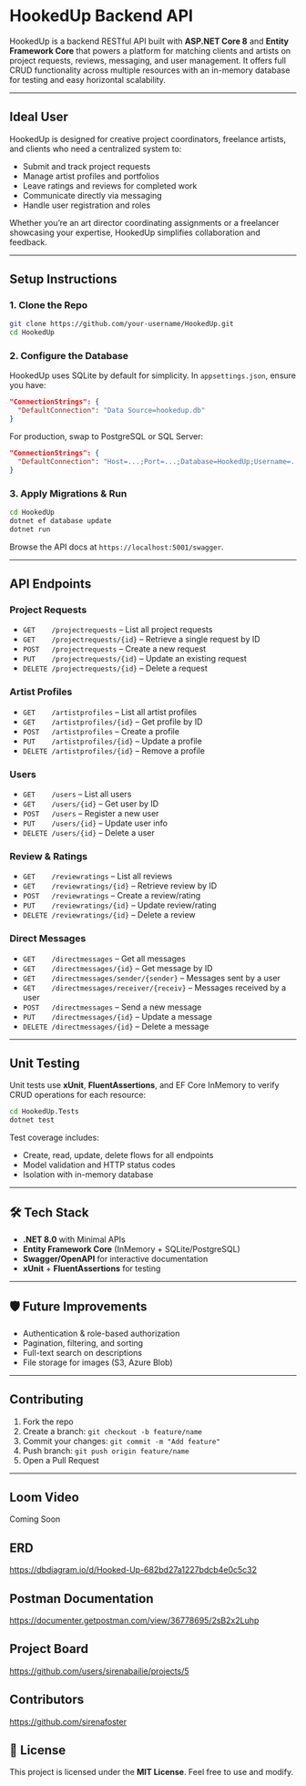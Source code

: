 # HookedUp Backend API

HookedUp is a backend RESTful API built with **ASP.NET Core 8** and **Entity Framework Core** that powers a platform for matching clients and artists on project requests, reviews, messaging, and user management. It offers full CRUD functionality across multiple resources with an in-memory database for testing and easy horizontal scalability.

---

## Ideal User

HookedUp is designed for creative project coordinators, freelance artists, and clients who need a centralized system to:

* Submit and track project requests
* Manage artist profiles and portfolios
* Leave ratings and reviews for completed work
* Communicate directly via messaging
* Handle user registration and roles

Whether you’re an art director coordinating assignments or a freelancer showcasing your expertise, HookedUp simplifies collaboration and feedback.

---

## Setup Instructions

### 1. Clone the Repo

```bash
git clone https://github.com/your-username/HookedUp.git  
cd HookedUp
```

### 2. Configure the Database

HookedUp uses SQLite by default for simplicity. In `appsettings.json`, ensure you have:

```json
"ConnectionStrings": {
  "DefaultConnection": "Data Source=hookedup.db"
}
```

For production, swap to PostgreSQL or SQL Server:

```json
"ConnectionStrings": {
  "DefaultConnection": "Host=...;Port=...;Database=HookedUp;Username=...;Password=..."
}
```

### 3. Apply Migrations & Run

```bash
cd HookedUp
dotnet ef database update
dotnet run
```

Browse the API docs at `https://localhost:5001/swagger`.

---

## API Endpoints

### Project Requests

* `GET    /projectrequests`                 – List all project requests
* `GET    /projectrequests/{id}`            – Retrieve a single request by ID
* `POST   /projectrequests`                 – Create a new request
* `PUT    /projectrequests/{id}`            – Update an existing request
* `DELETE /projectrequests/{id}`            – Delete a request

### Artist Profiles

* `GET    /artistprofiles`                 – List all artist profiles
* `GET    /artistprofiles/{id}`            – Get profile by ID
* `POST   /artistprofiles`                 – Create a profile
* `PUT    /artistprofiles/{id}`            – Update a profile
* `DELETE /artistprofiles/{id}`            – Remove a profile

### Users

* `GET    /users`                          – List all users
* `GET    /users/{id}`                     – Get user by ID
* `POST   /users`                          – Register a new user
* `PUT    /users/{id}`                     – Update user info
* `DELETE /users/{id}`                     – Delete a user

### Review & Ratings

* `GET    /reviewratings`                  – List all reviews
* `GET    /reviewratings/{id}`             – Retrieve review by ID
* `POST   /reviewratings`                  – Create a review/rating
* `PUT    /reviewratings/{id}`             – Update review/rating
* `DELETE /reviewratings/{id}`             – Delete a review

### Direct Messages

* `GET    /directmessages`                 – Get all messages
* `GET    /directmessages/{id}`            – Get message by ID
* `GET    /directmessages/sender/{sender}` – Messages sent by a user
* `GET    /directmessages/receiver/{receiv}` – Messages received by a user
* `POST   /directmessages`                 – Send a new message
* `PUT    /directmessages/{id}`            – Update a message
* `DELETE /directmessages/{id}`            – Delete a message

---

## Unit Testing

Unit tests use **xUnit**, **FluentAssertions**, and EF Core InMemory to verify CRUD operations for each resource:

```bash
cd HookedUp.Tests
dotnet test
```

Test coverage includes:

*  Create, read, update, delete flows for all endpoints
*  Model validation and HTTP status codes
*  Isolation with in-memory database

---

## 🛠️ Tech Stack

* **.NET 8.0** with Minimal APIs
* **Entity Framework Core** (InMemory + SQLite/PostgreSQL)
* **Swagger/OpenAPI** for interactive documentation
* **xUnit** + **FluentAssertions** for testing

---

## 🛡️ Future Improvements

* Authentication & role-based authorization
* Pagination, filtering, and sorting
* Full-text search on descriptions
* File storage for images (S3, Azure Blob)

---

## Contributing

1. Fork the repo
2. Create a branch: `git checkout -b feature/name`
3. Commit your changes: `git commit -m "Add feature"`
4. Push branch: `git push origin feature/name`
5. Open a Pull Request

---

## Loom Video
Coming Soon

## ERD

https://dbdiagram.io/d/Hooked-Up-682bd27a1227bdcb4e0c5c32

## Postman Documentation

https://documenter.getpostman.com/view/36778695/2sB2x2Luhp

## Project Board

https://github.com/users/sirenabailie/projects/5

## Contributors

https://github.com/sirenafoster

## 📄 License

This project is licensed under the **MIT License**. Feel free to use and modify.
